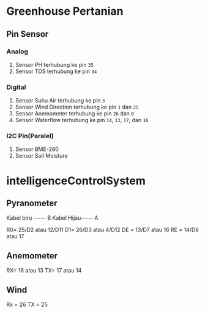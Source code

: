 # Greenhouse Pertanian

## Pin Sensor

### Analog

1. Sensor PH terhubung ke pin `35`
2. Sensor TDS terhubung ke pin `34`

### Digital

1. Sensor Suhu Air terhubung ke pin `3`
2. Sensor Wind Direction terhubung ke pin `1` dan `25`
3. Sensor Anemometer terhubung ke pin `26` dan `0`
4. Sensor Waterflow terhubung ke pin `14`, `13`, `17`, dan `16`

### I2C Pin(Paralel)

1. Sensor BME-280
2. Sensor Soil Moisture

# intelligenceControlSystem

## Pyranometer

Kabel biru ----- B
Kabel Hijau----- A

R0= 25/D2 atau 12/D11
D1= 26/D3 atau 4/D12
DE = 13/D7 atau 16
RE = 14/D6 atau 17

## Anemometer

RX= 16 atau 13
TX= 17 atau 14

## Wind

Rx = 26
TX = 25
